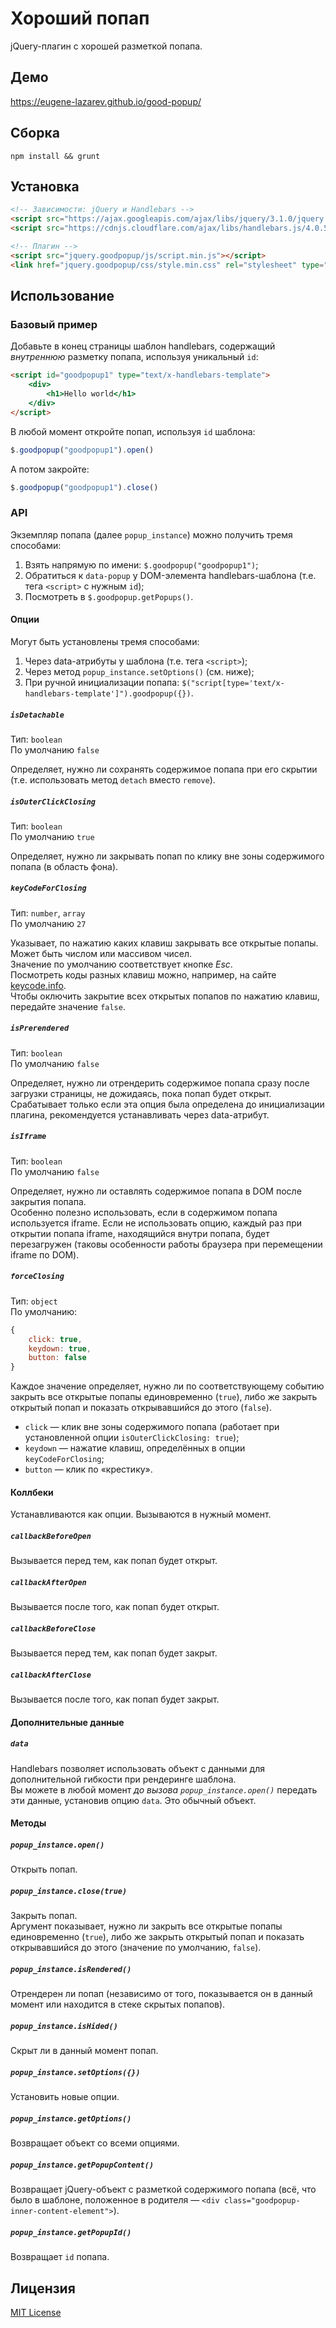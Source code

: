 # Хороший попап
jQuery-плагин с хорошей разметкой попапа.

## Демо
https://eugene-lazarev.github.io/good-popup/

## Сборка
`npm install && grunt`

## Установка
```html
<!-- Зависимости: jQuery и Handlebars -->
<script src="https://ajax.googleapis.com/ajax/libs/jquery/3.1.0/jquery.min.js"></script>
<script src="https://cdnjs.cloudflare.com/ajax/libs/handlebars.js/4.0.5/handlebars.min.js"></script>

<!-- Плагин -->
<script src="jquery.goodpopup/js/script.min.js"></script>
<link href="jquery.goodpopup/css/style.min.css" rel="stylesheet" type="text/css"/>
```

## Использование
### Базовый пример
Добавьте в конец страницы шаблон handlebars, содержащий *внутреннюю* разметку попапа, используя уникальный `id`:
```html
<script id="goodpopup1" type="text/x-handlebars-template">
    <div>
        <h1>Hello world</h1>
    </div>
</script>
```
В любой момент откройте попап, используя `id` шаблона:
```javascript
$.goodpopup("goodpopup1").open()
```
А потом закройте:
```javascript
$.goodpopup("goodpopup1").close()
```

### API
Экземпляр попапа (далее `popup_instance`) можно получить тремя способами:

1. Взять напрямую по имени: `$.goodpopup("goodpopup1")`;
2. Обратиться к `data-popup` у DOM-элемента handlebars-шаблона (т.е. тега `<script>` с нужным `id`);
3. Посмотреть в `$.goodpopup.getPopups()`.

#### Опции
Могут быть установлены тремя способами:

1. Через data-атрибуты у шаблона (т.е. тега `<script>`);
2. Через метод `popup_instance.setOptions()` (см. ниже);
3. При ручной инициализации попапа: `$("script[type='text/x-handlebars-template']").goodpopup({})`.

##### `isDetachable`
Тип: `boolean`  
По умолчанию `false`  

Определяет, нужно ли сохранять содержимое попапа при его скрытии (т.е. использовать метод `detach` вместо `remove`).

##### `isOuterClickClosing`
Тип: `boolean`  
По умолчанию `true`  

Определяет, нужно ли закрывать попап по клику вне зоны содержимого попапа (в область фона).

##### `keyCodeForClosing`
Тип: `number`, `array`  
По умолчанию `27`  

Указывает, по нажатию каких клавиш закрывать все открытые попапы. Может быть числом или массивом чисел.  
Значение по умолчанию соответствует кнопке *Esc*.  
Посмотреть коды разных клавиш можно, например, на сайте [keycode.info](http://keycode.info).  
Чтобы оключить закрытие всех открытых попапов по нажатию клавиш, передайте значение `false`.

##### `isPrerendered`
Тип: `boolean`  
По умолчанию `false`  

Определяет, нужно ли отрендерить содержимое попапа сразу после загрузки страницы, не дожидаясь, пока попап будет открыт.  
Срабатывает только если эта опция была определена до инициализации плагина, рекомендуется устанавливать через data-атрибут.

##### `isIframe`
Тип: `boolean`  
По умолчанию `false`  

Определяет, нужно ли оставлять содержимое попапа в DOM после закрытия попапа.  
Особенно полезно использовать, если в содержимом попапа используется iframe. Если не использовать опцию, каждый раз при открытии попапа iframe, находящийся внутри попапа, будет перезагружен (таковы особенности работы браузера при перемещении iframe по DOM).


##### `forceClosing`
Тип: `object`  
По умолчанию:
```javascript
{
    click: true,
    keydown: true,
    button: false
}
```
Каждое значение определяет, нужно ли по соответствующему событию закрыть все открытые попапы единовременно (`true`), либо же закрыть открытый попап и показать открывавшийся до этого (`false`).
- `click` — клик вне зоны содержимого попапа (работает при установленной опции `isOuterClickClosing: true`);
- `keydown` — нажатие клавиш, определённых в опции `keyCodeForClosing`;
- `button` — клик по «крестику».


#### Коллбеки
Устанавливаются как опции. Вызываются в нужный момент.

##### `callbackBeforeOpen`
Вызывается перед тем, как попап будет открыт.

##### `callbackAfterOpen`
Вызывается после того, как попап будет открыт.

##### `callbackBeforeClose`
Вызывается перед тем, как попап будет закрыт.

##### `callbackAfterClose`
Вызывается после того, как попап будет закрыт.


#### Дополнительные данные
##### `data`
Handlebars позволяет использовать объект с данными для дополнительной гибкости при рендеринге шаблона.  
Вы можете в любой момент *до вызова `popup_instance.open()`* передать эти данные, установив опцию `data`. Это обычный объект.


#### Методы
##### `popup_instance.open()`
Открыть попап.

##### `popup_instance.close(true)`
Закрыть попап.  
Аргумент показывает, нужно ли закрыть все открытые попапы единовременно (`true`), либо же закрыть открытый попап и показать открывавшийся до этого (значение по умолчанию, `false`).

##### `popup_instance.isRendered()`
Отрендерен ли попап (независимо от того, показывается он в данный момент или находится в стеке скрытых попапов).

##### `popup_instance.isHided()`
Скрыт ли в данный момент попап.

##### `popup_instance.setOptions({})`
Установить новые опции.

##### `popup_instance.getOptions()`
Возвращает объект со всеми опциями.

##### `popup_instance.getPopupContent()`
Возвращает jQuery-объект с разметкой содержимого попапа (всё, что было в шаблоне, положенное в родителя — `<div class="goodpopup-inner-content-element">`).

##### `popup_instance.getPopupId()`
Возвращает `id` попапа.


## Лицензия
[MIT License](LICENSE.md)
